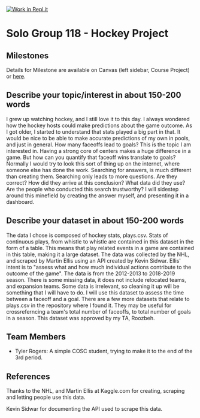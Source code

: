 [![Work in Repl.it](https://classroom.github.com/assets/work-in-replit-14baed9a392b3a25080506f3b7b6d57f295ec2978f6f33ec97e36a161684cbe9.svg)](https://classroom.github.com/online_ide?assignment_repo_id=338981&assignment_repo_type=GroupAssignmentRepo)
# Solo Group 118 - Hockey Project

## Milestones

Details for Milestone are available on Canvas (left sidebar, Course Project) or [here](https://firas.moosvi.com/courses/data301/project/milestone01.html).

## Describe your topic/interest in about 150-200 words

I grew up watching hockey, and I still love it to this day. I always wondered how the hockey hosts could make predictions about the game outcome. As I got older, I started to understand that stats played a big part in that. It would be nice to be able to make accurate predictions of my own in pools, and just in general. How many faceoffs lead to goals? This is the topic I am interested in. Having a strong core of centers makes a huge difference in a game. But how can you quantify that faceoff wins translate to goals? Normally I would try to look this sort of thing up on the internet, where someone else has done the work. Searching for answers, is much different than creating them. Searching only leads to more questions. Are they correct? How did they arrive at this conclusion? What data did they use? Are the people who conducted this search trustworthy? I will sidestep around this minefield by creating the answer myself, and presenting it in a dashboard.

## Describe your dataset in about 150-200 words

The data I chose is composed of hockey stats, plays.csv. Stats of continuous plays, from whistle to whistle are contained in this dataset in the form of a table. This means that play related events in a game are contained in this table, making it a large dataset. The data was collected by the NHL, and scraped by Martin Ellis using an API created by Kevin Sidwar. Ellis' intent is to "assess what and how much individual actions contribute to the outcome of the game". The data is from the 2012-2013 to 2018-2019 season. There is some missing data, it does not include relocated teams, and expansion teams. Some data is irrelevant, so cleaning it up will be something that I will have to do. I will use this dataset to assess the time between a faceoff and a goal. There are a few more datasets that relate to plays.csv in the repository where I found it. They may be useful for crossreferncing a team's total number of faceoffs, to total number of goals in a season. This dataset was approved by my TA, Roozbeh. 


## Team Members

- Tyler Rogers: A simple COSC student, trying to make it to the end of the 3rd period.

## References

Thanks to the NHL, and Martin Ellis at Kaggle.com for creating, scraping and letting people use this data.

Kevin Sidwar for documenting the API used to scrape this data.
